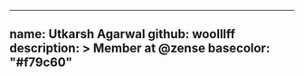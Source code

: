 
---
name: Utkarsh Agarwal
github: woolllff
description: >
  Member at @zense 
basecolor: "#f79c60"
---
